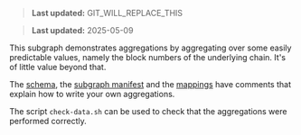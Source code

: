 > **Last updated:** GIT_WILL_REPLACE_THIS

> **Last updated:** 2025-05-09

This subgraph demonstrates aggregations by aggregating over some easily
predictable values, namely the block numbers of the underlying chain. It's
of little value beyond that.

The [schema](./schema.graphql), the [subgraph manifest](./subgraph.yaml)
and the [mappings](./src/mappings/blocks.ts) have comments that explain how
to write your own aggregations.

The script `check-data.sh` can be used to check that the aggregations were
performed correctly.
